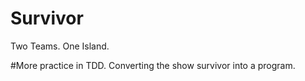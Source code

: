 # Survivor
Two Teams. One Island.

#More practice in TDD. Converting the show survivor into a program.
